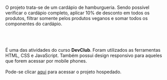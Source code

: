 <p>O projeto trata-se de um cardápio de hamburgueria. 
Sendo possível verificar o cardápio completo, aplicar 10% de desconto em todos os produtos, filtrar somente pelos produtos veganos e somar todos os componentes do cardápio.<br><br>
  

  <br><br>
É uma das atividades do curso <b>DevClub</b>. Foram utilizados as ferramentas HTML, CSS e JavaScript. Também possui design responsivo para aqueles que forem acessar por mobile phones.
<br>
<br>
Pode-se clicar <a href="https://pjcardapio.netlify.app">aqui</a> para acessar o projeto hospedado.
<br>
<br>
</p>
